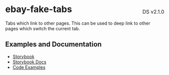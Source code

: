 <h1 style='display: flex; justify-content: space-between; align-items: center;'>
    <span>
        ebay-fake-tabs
    </span>
    <span style='font-weight: normal; font-size: medium; margin-bottom: -15px;'>
        DS v2.1.0
    </span>
</h1>

Tabs which link to other pages. This can be used to deep link to other pages which switch the current tab.

## Examples and Documentation

- [Storybook](https://ebay.github.io/ebayui-core/?path=/story/navigation-disclosure-ebay-fake-tabs)
- [Storybook Docs](https://ebay.github.io/ebayui-core/?path=/docs/navigation-disclosure-ebay-fake-tabs)
- [Code Examples](https://github.com/eBay/ebayui-core/tree/master/src/components/ebay-video/examples)
